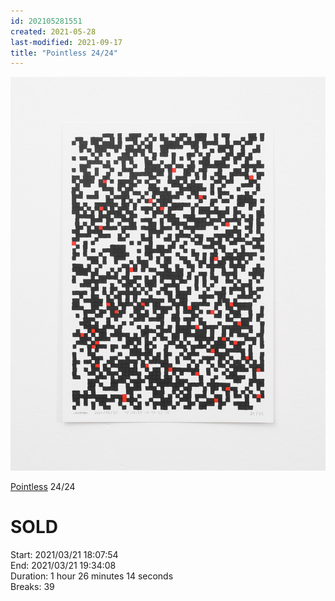 ```yaml
---
id: 202105281551
created: 2021-05-28
last-modified: 2021-09-17
title: "Pointless 24/24"
---
```

![](../assets/202105281551.jpg)

[Pointless]([[202105271855]]) 24/24 

# SOLD

Start: 2021/03/21 18:07:54  
End: 2021/03/21 19:34:08  
Duration: 1 hour 26 minutes 14 seconds  
Breaks: 39